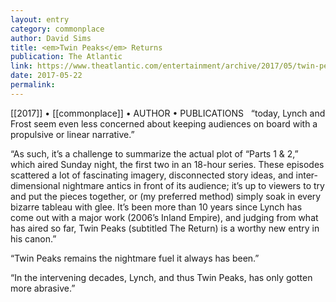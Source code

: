 ```yaml
---
layout: entry
category: commonplace
author: David Sims
title: <em>Twin Peaks</em> Returns
publication: The Atlantic
link: https://www.theatlantic.com/entertainment/archive/2017/05/twin-peaks-return-parts-1-and-2-review/527565/
date: 2017-05-22
permalink: 
---
```


[[2017]] • [[commonplace]] • AUTHOR • PUBLICATIONS 
 
“today, Lynch and Frost seem even less concerned about keeping audiences on board with a propulsive or linear narrative.”

“As such, it’s a challenge to summarize the actual plot of “Parts 1 & 2,” which aired Sunday night, the first two in an 18-hour series. These episodes scattered a lot of fascinating imagery, disconnected story ideas, and inter-dimensional nightmare antics in front of its audience; it’s up to viewers to try and put the pieces together, or (my preferred method) simply soak in every bizarre tableau with glee. It’s been more than 10 years since Lynch has come out with a major work (2006’s Inland Empire), and judging from what has aired so far, Twin Peaks (subtitled The Return) is a worthy new entry in his canon.”

“Twin Peaks remains the nightmare fuel it always has been.”

“In the intervening decades, Lynch, and thus Twin Peaks, has only gotten more abrasive.”
